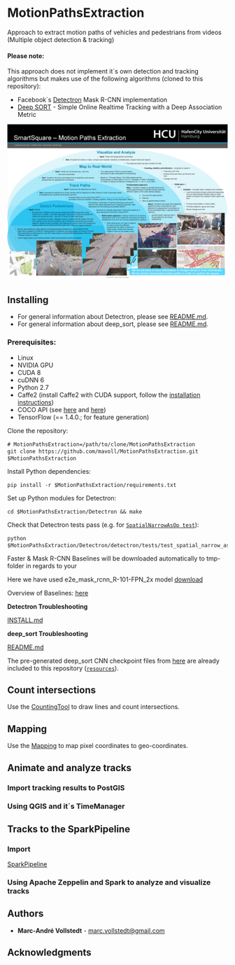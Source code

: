 # MotionPathsExtraction
Approach to extract motion paths of vehicles and pedestrians from videos (Multiple object detection &amp; tracking)

#### Please note:
This approach does not implement it´s own detection and tracking algorithms but makes use of the following algorithms (cloned to this repository):  
* Facebook´s [Detectron](https://github.com/facebookresearch/Detectron) Mask R-CNN implementation 
* [Deep SORT](https://github.com/nwojke/deep_sort) - Simple Online Realtime Tracking with a Deep Association Metric

![Poster](/poster/poster_A0_tracks.jpg)

## Installing

- For general information about Detectron, please see [README.md](https://github.com/mavoll/MotionPathsExtraction/blob/master/Detectron/README.md).
- For general information about deep_sort, please see [README.md](https://github.com/mavoll/MotionPathsExtraction/blob/master/deep_sort/README.md).

### Prerequisites: ###

- Linux
- NVIDIA GPU
- CUDA 8
- cuDNN 6
- Python 2.7
- Caffe2 (install Caffe2 with CUDA support, follow the [installation instructions](https://caffe2.ai/docs/getting-started.html))
- COCO API (see [here](https://github.com/mavoll/MotionPathsExtraction/blob/master/Detectron/INSTALL.md#coco) and [here](https://github.com/cocodataset/cocoapi))
- TensorFlow (== 1.4.0.; for feature generation)

Clone the repository:

```
# MotionPathsExtraction=/path/to/clone/MotionPathsExtraction
git clone https://github.com/mavoll/MotionPathsExtraction.git $MotionPathsExtraction
```

Install Python dependencies:

```
pip install -r $MotionPathsExtraction/requirements.txt
```

Set up Python modules for Detectron:

```
cd $MotionPathsExtraction/Detectron && make
```

Check that Detectron tests pass (e.g. for [`SpatialNarrowAsOp test`](detectron/tests/test_spatial_narrow_as_op.py)):

```
python $MotionPathsExtraction/Detectron/detectron/tests/test_spatial_narrow_as_op.py
```

Faster & Mask R-CNN Baselines will be downloaded automatically to tmp-folder in regards to your 

Here we have used e2e_mask_rcnn_R-101-FPN_2x model [download](https://dl.fbaipublicfiles.com/detectron/35861858/12_2017_baselines/e2e_mask_rcnn_R-101-FPN_2x.yaml.02_32_51.SgT4y1cO/output/train/coco_2014_train%3Acoco_2014_valminusminival/generalized_rcnn/model_final.pkl)

Overview of Baselines: [here](https://github.com/facebookresearch/Detectron/blob/master/MODEL_ZOO.md)

**Detectron Troubleshooting**

[INSTALL.md](https://github.com/mavoll/MotionPathsExtraction/edit/master/Detectron/INSTALL.md)

**deep_sort Troubleshooting** 

[README.md](https://github.com/mavoll/MotionPathsExtraction/blob/master/deep_sort/README.md)

The pre-generated deep_sort CNN checkpoint files from [here](https://drive.google.com/open?id=18fKzfqnqhqW3s9zwsCbnVJ5XF2JFeqMp) are already included to this repository ([`resources`](https://github.com/mavoll/MotionPathsExtraction/edit/master/deep_sort/resources/networks/)).

## Count intersections

Use the [CountingTool](https://github.com/mavoll/TrafficCountingTool) to draw lines and count intersections. 

## Mapping

Use the [Mapping](?) to map pixel coordinates to geo-coordinates. 

## Animate and analyze tracks

### Import tracking results to PostGIS

### Using QGIS and it´s TimeManager

## Tracks to the SparkPipeline

### Import
[SparkPipeline](https://github.com/mavoll/SparkPipeline)

### Using Apache Zeppelin and Spark to analyze and visualize tracks

## Authors

* **Marc-André Vollstedt** - marc.vollstedt@gmail.com

## Acknowledgments
